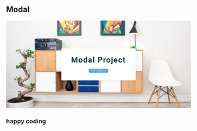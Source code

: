 ## Modal    
                 
    
![alt text](<Screenshot 2024-02-17 221216.png>)        

                 
            
### happy coding